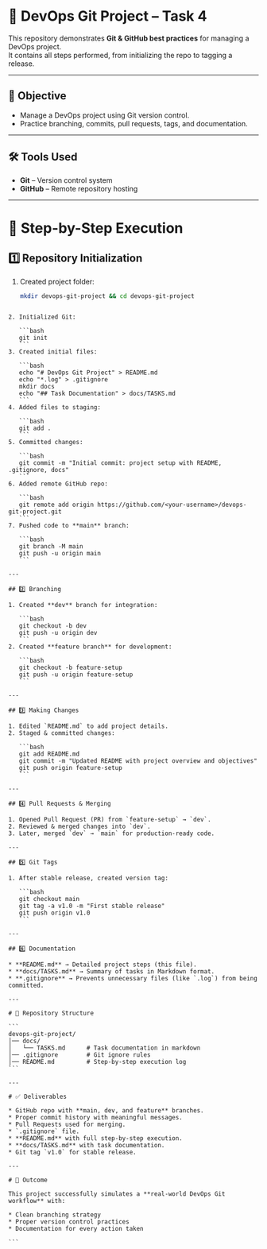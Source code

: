 # 🚀 DevOps Git Project – Task 4

This repository demonstrates **Git & GitHub best practices** for managing a DevOps project.  
It contains all steps performed, from initializing the repo to tagging a release.  

---

## 📌 Objective
- Manage a DevOps project using Git version control.  
- Practice branching, commits, pull requests, tags, and documentation.  

---

## 🛠️ Tools Used
- **Git** – Version control system  
- **GitHub** – Remote repository hosting  

---

# 📝 Step-by-Step Execution  

## 1️⃣ Repository Initialization
1. Created project folder:  
   ```bash
   mkdir devops-git-project && cd devops-git-project
````

2. Initialized Git:

   ```bash
   git init
   ```
3. Created initial files:

   ```bash
   echo "# DevOps Git Project" > README.md
   echo "*.log" > .gitignore
   mkdir docs
   echo "## Task Documentation" > docs/TASKS.md
   ```
4. Added files to staging:

   ```bash
   git add .
   ```
5. Committed changes:

   ```bash
   git commit -m "Initial commit: project setup with README, .gitignore, docs"
   ```
6. Added remote GitHub repo:

   ```bash
   git remote add origin https://github.com/<your-username>/devops-git-project.git
   ```
7. Pushed code to **main** branch:

   ```bash
   git branch -M main
   git push -u origin main
   ```

---

## 2️⃣ Branching

1. Created **dev** branch for integration:

   ```bash
   git checkout -b dev
   git push -u origin dev
   ```
2. Created **feature branch** for development:

   ```bash
   git checkout -b feature-setup
   git push -u origin feature-setup
   ```

---

## 3️⃣ Making Changes

1. Edited `README.md` to add project details.
2. Staged & committed changes:

   ```bash
   git add README.md
   git commit -m "Updated README with project overview and objectives"
   git push origin feature-setup
   ```

---

## 4️⃣ Pull Requests & Merging

1. Opened Pull Request (PR) from `feature-setup` → `dev`.
2. Reviewed & merged changes into `dev`.
3. Later, merged `dev` → `main` for production-ready code.

---

## 5️⃣ Git Tags

1. After stable release, created version tag:

   ```bash
   git checkout main
   git tag -a v1.0 -m "First stable release"
   git push origin v1.0
   ```

---

## 6️⃣ Documentation

* **README.md** → Detailed project steps (this file).
* **docs/TASKS.md** → Summary of tasks in Markdown format.
* **.gitignore** → Prevents unnecessary files (like `.log`) from being committed.

---

# 📂 Repository Structure

```
devops-git-project/
│── docs/
│   └── TASKS.md      # Task documentation in markdown
│── .gitignore        # Git ignore rules
│── README.md         # Step-by-step execution log
```

---

# ✅ Deliverables

* GitHub repo with **main, dev, and feature** branches.
* Proper commit history with meaningful messages.
* Pull Requests used for merging.
* `.gitignore` file.
* **README.md** with full step-by-step execution.
* **docs/TASKS.md** with task documentation.
* Git tag `v1.0` for stable release.

---

# 📌 Outcome

This project successfully simulates a **real-world DevOps Git workflow** with:

* Clean branching strategy
* Proper version control practices
* Documentation for every action taken

```


